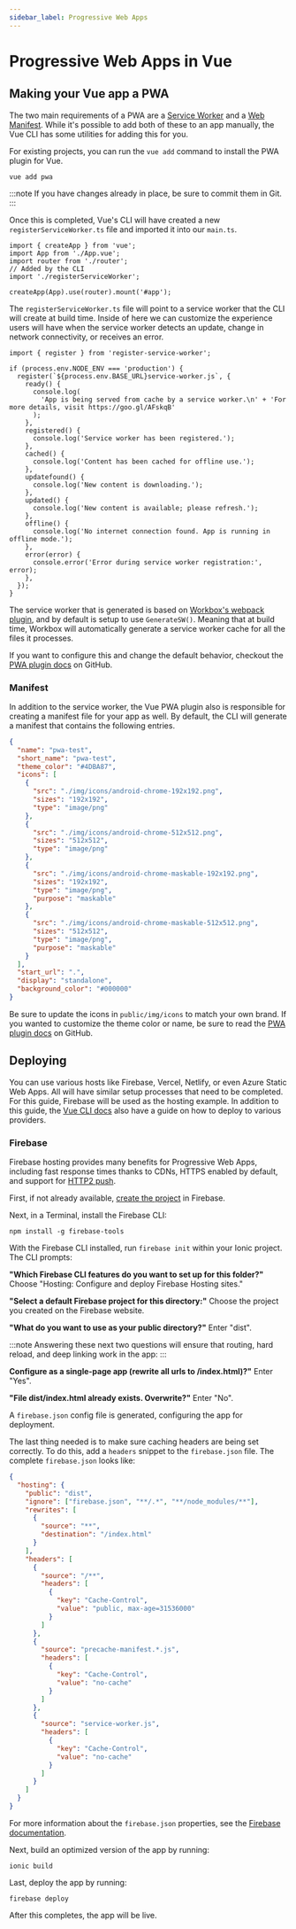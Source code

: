 ```yaml
---
sidebar_label: Progressive Web Apps
---
```


# Progressive Web Apps in Vue

## Making your Vue app a PWA

The two main requirements of a PWA are a <a href="https://developers.google.com/web/fundamentals/primers/service-workers/" target="_blank">Service Worker</a> and a <a href="https://developers.google.com/web/fundamentals/web-app-manifest/" target="_blank">Web Manifest</a>. While it's possible to add both of these to an app manually, the Vue CLI has some utilities for adding this for you.

For existing projects, you can run the `vue add` command to install the PWA plugin for Vue.

```shell
vue add pwa
```

:::note
If you have changes already in place, be sure to commit them in Git.
:::

Once this is completed, Vue's CLI will have created a new `registerServiceWorker.ts` file and imported it into our `main.ts`.

```tsx
import { createApp } from 'vue';
import App from './App.vue';
import router from './router';
// Added by the CLI
import './registerServiceWorker';

createApp(App).use(router).mount('#app');
```

The `registerServiceWorker.ts` file will point to a service worker that the CLI will create at build time. Inside of here we can customize the experience users will have when the service worker detects an update, change in network connectivity, or receives an error.

```tsx
import { register } from 'register-service-worker';

if (process.env.NODE_ENV === 'production') {
  register(`${process.env.BASE_URL}service-worker.js`, {
    ready() {
      console.log(
        'App is being served from cache by a service worker.\n' + 'For more details, visit https://goo.gl/AFskqB'
      );
    },
    registered() {
      console.log('Service worker has been registered.');
    },
    cached() {
      console.log('Content has been cached for offline use.');
    },
    updatefound() {
      console.log('New content is downloading.');
    },
    updated() {
      console.log('New content is available; please refresh.');
    },
    offline() {
      console.log('No internet connection found. App is running in offline mode.');
    },
    error(error) {
      console.error('Error during service worker registration:', error);
    },
  });
}
```

The service worker that is generated is based on [Workbox's webpack plugin](https://developers.google.com/web/tools/workbox/modules/workbox-webpack-plugin), and by default is setup to use `GenerateSW()`. Meaning that at build time, Workbox will automatically generate a service worker cache for all the files it processes.

If you want to configure this and change the default behavior, checkout the [PWA plugin docs](https://github.com/vuejs/vue-cli/tree/dev/packages/%40vue/cli-plugin-pwa#configuration) on GitHub.

### Manifest

In addition to the service worker, the Vue PWA plugin also is responsible for creating a manifest file for your app as well. By default, the CLI will generate a manifest that contains the following entries.

```json
{
  "name": "pwa-test",
  "short_name": "pwa-test",
  "theme_color": "#4DBA87",
  "icons": [
    {
      "src": "./img/icons/android-chrome-192x192.png",
      "sizes": "192x192",
      "type": "image/png"
    },
    {
      "src": "./img/icons/android-chrome-512x512.png",
      "sizes": "512x512",
      "type": "image/png"
    },
    {
      "src": "./img/icons/android-chrome-maskable-192x192.png",
      "sizes": "192x192",
      "type": "image/png",
      "purpose": "maskable"
    },
    {
      "src": "./img/icons/android-chrome-maskable-512x512.png",
      "sizes": "512x512",
      "type": "image/png",
      "purpose": "maskable"
    }
  ],
  "start_url": ".",
  "display": "standalone",
  "background_color": "#000000"
}
```

Be sure to update the icons in `public/img/icons` to match your own brand. If you wanted to customize the theme color or name, be sure to read the [PWA plugin docs](https://github.com/vuejs/vue-cli/tree/dev/packages/%40vue/cli-plugin-pwa#configuration) on GitHub.

## Deploying

You can use various hosts like Firebase, Vercel, Netlify, or even Azure Static Web Apps. All will have similar setup processes that need to be completed. For this guide, Firebase will be used as the hosting example. In addition to this guide, the [Vue CLI docs](https://cli.vuejs.org/guide/deployment.html) also have a guide on how to deploy to various providers.

### Firebase

Firebase hosting provides many benefits for Progressive Web Apps, including fast response times thanks to CDNs, HTTPS enabled by default, and support for [HTTP2 push](https://firebase.googleblog.com/2016/09/http2-comes-to-firebase-hosting.html).

First, if not already available, [create the project](https://console.firebase.google.com) in Firebase.

Next, in a Terminal, install the Firebase CLI:

```shell
npm install -g firebase-tools
```

With the Firebase CLI installed, run `firebase init` within your Ionic project. The CLI prompts:

**"Which Firebase CLI features do you want to set up for this folder?"** Choose "Hosting: Configure and deploy Firebase Hosting sites."

**"Select a default Firebase project for this directory:"** Choose the project you created on the Firebase website.

**"What do you want to use as your public directory?"** Enter "dist".

:::note
Answering these next two questions will ensure that routing, hard reload, and deep linking work in the app:
:::

**Configure as a single-page app (rewrite all urls to /index.html)?"** Enter "Yes".

**"File dist/index.html already exists. Overwrite?"** Enter "No".

A `firebase.json` config file is generated, configuring the app for deployment.

The last thing needed is to make sure caching headers are being set correctly. To do this, add a `headers` snippet to the `firebase.json` file. The complete `firebase.json` looks like:

```json
{
  "hosting": {
    "public": "dist",
    "ignore": ["firebase.json", "**/.*", "**/node_modules/**"],
    "rewrites": [
      {
        "source": "**",
        "destination": "/index.html"
      }
    ],
    "headers": [
      {
        "source": "/**",
        "headers": [
          {
            "key": "Cache-Control",
            "value": "public, max-age=31536000"
          }
        ]
      },
      {
        "source": "precache-manifest.*.js",
        "headers": [
          {
            "key": "Cache-Control",
            "value": "no-cache"
          }
        ]
      },
      {
        "source": "service-worker.js",
        "headers": [
          {
            "key": "Cache-Control",
            "value": "no-cache"
          }
        ]
      }
    ]
  }
}
```

For more information about the `firebase.json` properties, see the [Firebase documentation](https://firebase.google.com/docs/hosting/full-config#section-firebase-json).

Next, build an optimized version of the app by running:

```shell
ionic build
```

Last, deploy the app by running:

```shell
firebase deploy
```

After this completes, the app will be live.
